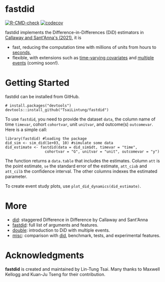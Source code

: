 # fastdid

  <!-- badges: start -->
  [![R-CMD-check](https://github.com/TsaiLintung/fastdid/actions/workflows/R-CMD-check.yaml/badge.svg)](https://github.com/TsaiLintung/fastdid/actions/workflows/R-CMD-check.yaml)
  [![codecov](https://codecov.io/github/TsaiLintung/fastdid/graph/badge.svg?token=0EYF1DIBRF)](https://codecov.io/github/TsaiLintung/fastdid)
  <!-- badges: end -->

fastdid implements the Difference-in-Differences (DiD) estimators in [Callaway and Sant'Anna's (2021)](https://www.sciencedirect.com/science/article/pii/S0304407620303948), it is

  - fast, reducing the computation time with millions of units from hours to [seconds](articles/misc.html),
  - flexible, with extensions such as [time-varying covariates](https://arxiv.org/abs/2406.15288) and [multiple events](not_ready_yet) (coming soon!). 

# Getting Started

fastdid can be installed from GitHub. 

```
# install.packages("devtools")
devtools::install_github("TsaiLintung/fastdid")
```

To use `fastdid`, you need to provide the dataset `data`, the column name of time `timevar`, cohort `cohortvar`, unit `unitvar`, and outcome(s) `outcomevar`. Here is a simple call:

```
library(fastdid) #loading the package
did_sim <- sim_did(1e+03, 10) #simulate some data
did_estimate <- fastdid(data = did_sim$dt, timevar = "time",
                  cohortvar = "G", unitvar = "unit", outcomevar = "y")
```
The function returns a `data.table` that includes the estimates. Column `att` is the point estimate, `se` the standard error of the estimate, `att_ciub` and `att_cilb` the confidence interval. The other columns indexes the estimated parameter. 

To create event study plots, use `plot_did_dynamics(did_estimate)`. 

# More

  - [did](https://bcallaway11.github.io/did/articles/did-basics.html): staggered Difference in Difference by Callaway and Sant'Anna
  - [fastdid](../reference/fastdid.html): full list of arguments and features.
  - [double](articles/double.html): introduction to DiD with multiple events.
  - [misc](articles/misc.html): comparison with [did](https://github.com/bcallaway11/did), benchmark, tests, and experimental features.

# Acknowledgments

**fastdid** is created and maintained by Lin-Tung Tsai. Many thanks to Maxwell Kellogg and Kuan-Ju Tseng for their contribution. 


